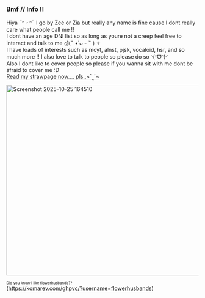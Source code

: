 ### Bmf // Info !!

Hiya ˶ᵔ ᵕ ᵔ˶ I go by Zee or Zia but really any name is  fine cause I dont really care what people call me !!</br>
I dont have an age DNI list so as long as youre not a creep feel free to interact and talk to me ദ്ദി(˵ •̀ ᴗ - ˵ ) ✧</br>
I have loads of interests such as mcyt, alnst, pjsk, vocaloid, hsr, and so much more !! I also love to talk to people so please do so ◝(ᵔᗜᵔ)◜</br>
Also I dont like to cover people so please if you wanna sit with me dont be afraid to cover me :D </br>
[Read my strawpage now.... pls..¬`‸´¬](https://zeepzap.straw.page)</br>

<img width="864" height="499" alt="Screenshot 2025-10-25 164510" src="https://github.com/user-attachments/assets/f1cd8ee7-774c-44d9-824e-873bd3c58f77" />


<sub><small>Did you know I like flowerhusbands?? </small></sub> <br>
(https://komarev.com/ghpvc/?username=flowerhusbands)

